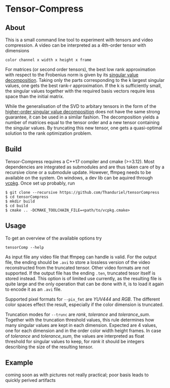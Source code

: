 # Tensor-Compress
## About
This is a small command line tool to experiment with tensors and video compression.
A video can be interpreted as a 4th-order tensor with dimensions 
```
color channel x width x height x frame
```
For matrices (or second order tensors), the best low rank approximation with respect to the Frobenius norm
is given by its [singular value decomposition](https://en.wikipedia.org/wiki/Singular_value_decomposition). Taking only the parts corresponding to the k largest singular values, one gets the best rank-r approximation. If the k is sufficiently small, the singular values together with the required basis vectors require less space than the initial matrix.

While the generalisation of the SVD to arbitary tensors in the form of the [higher-order singular value decomposition](https://en.wikipedia.org/wiki/Higher-order_singular_value_decomposition) does not have the same strong guarantee, it can be used in a similar fashion. The decomposition yields a number of matrices equal to the tensor order and a new tensor containing the singular values. By truncating this new tensor, one gets a quasi-optimal solution to the rank optimization problem.
## Build
Tensor-Compress requires a C++17 compiler and cmake (>=3.12).
Most dependencies are integrated as submodules and are thus taken care of by a recursive clone or a submodule update. However, ffmpeg needs to be available on the system. On windows, a dev lib can be aquired through [vcpkg](https://vcpkg.io/en/index.html). Once set up probably, run
```
$ git clone --recursive https://github.com/Thanduriel/tensorCompress
$ cd tensorCompress
$ mkdir build
$ cd build
$ cmake .. -DCMAKE_TOOLCHAIN_FILE=<path/to/vcpkg.cmake>
```

## Usage
To get an overview of the available options try
```
tensorComp --help
```
As input file any video file that ffmpeg can handle is valid. For the output file, the ending should be `.avi` to store a lossless version of the video reconstructed from the truncated tensor. Other video formats are not supported. If the output file has the ending `.ten`, truncated tesor itself is stored instead. This option is of limited use currently, as the resulting file is quite large and the only operation that can be done with it, is to load it again to encode it as an `.avi` file.

Supported pixel formats for `--pix_fmt` are *YUV444* and *RGB*. The different color spaces effect the result, especially if the color dimension is truncated.

Truncation modes for `--trunc` are *rank*, *tolerance* and *tolerance_sum*. Together with the truncation threshold values, this rule determines how many singular values are kept in each dimension. Expected are 4 values, one for each dimension and in the order color width height frames. In case of *tolerance* and *tolerance_sum*, the values are interpreted as float threshold for singular values to keep, for *rank* it should be integers describing the size of the resulting tensor.


## Example
coming soon
as with pictures not really practical; poor basis leads to quickly perived artifacts
